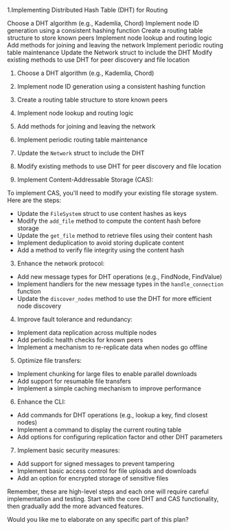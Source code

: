 
1.Implementing Distributed Hash Table (DHT) for Routing

Choose a DHT algorithm (e.g., Kademlia, Chord)
Implement node ID generation using a consistent hashing function
Create a routing table structure to store known peers
Implement node lookup and routing logic
Add methods for joining and leaving the network
Implement periodic routing table maintenance
Update the Network struct to include the DHT
Modify existing methods to use DHT for peer discovery and file location

1. Choose a DHT algorithm (e.g., Kademlia, Chord)
2. Implement node ID generation using a consistent hashing function
3. Create a routing table structure to store known peers
4. Implement node lookup and routing logic
5. Add methods for joining and leaving the network
6. Implement periodic routing table maintenance
7. Update the `Network` struct to include the DHT
8. Modify existing methods to use DHT for peer discovery and file location


2. Implement Content-Addressable Storage (CAS):

To implement CAS, you'll need to modify your existing file storage system. Here are the steps:

- Update the `FileSystem` struct to use content hashes as keys
- Modify the `add_file` method to compute the content hash before storage
- Update the `get_file` method to retrieve files using their content hash
- Implement deduplication to avoid storing duplicate content
- Add a method to verify file integrity using the content hash

3. Enhance the network protocol:

- Add new message types for DHT operations (e.g., FindNode, FindValue)
- Implement handlers for the new message types in the `handle_connection` function
- Update the `discover_nodes` method to use the DHT for more efficient node discovery

4. Improve fault tolerance and redundancy:

- Implement data replication across multiple nodes
- Add periodic health checks for known peers
- Implement a mechanism to re-replicate data when nodes go offline

5. Optimize file transfers:

- Implement chunking for large files to enable parallel downloads
- Add support for resumable file transfers
- Implement a simple caching mechanism to improve performance

6. Enhance the CLI:

- Add commands for DHT operations (e.g., lookup a key, find closest nodes)
- Implement a command to display the current routing table
- Add options for configuring replication factor and other DHT parameters

7. Implement basic security measures:

- Add support for signed messages to prevent tampering
- Implement basic access control for file uploads and downloads
- Add an option for encrypted storage of sensitive files

Remember, these are high-level steps and each one will require careful implementation and testing. Start with the core DHT and CAS functionality, then gradually add the more advanced features.

Would you like me to elaborate on any specific part of this plan?

